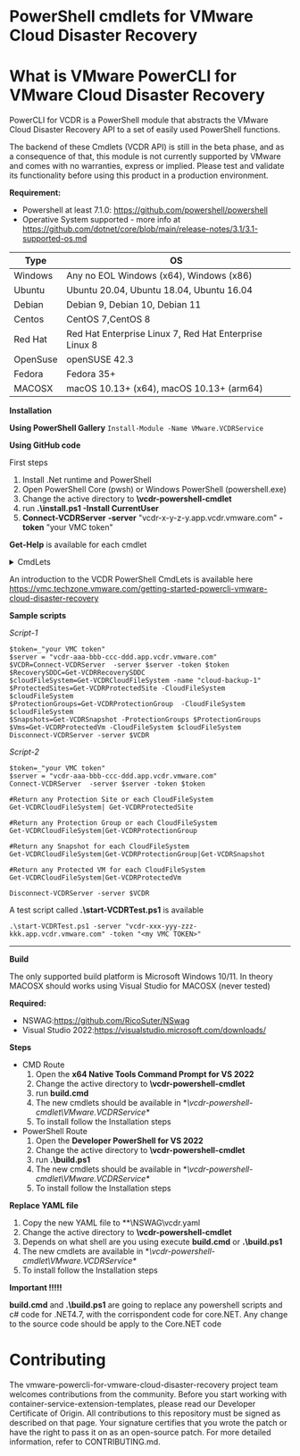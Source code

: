 # PowerShell cmdlets for VMware Cloud Disaster Recovery

# What is VMware PowerCLI for VMware Cloud Disaster Recovery
PowerCLI for VCDR is a PowerShell module that abstracts the VMware Cloud Disaster Recovery API to a set of easily used PowerShell functions.

The backend of these Cmdlets (VCDR API) is still in the beta phase, and as a consequence of that, this module is not currently supported by VMware and comes with no warranties, express or implied. Please test and validate its functionality before using this product in a production environment.

**Requirement:**
- Powershell at least 7.1.0: https://github.com/powershell/powershell
- Operative System supported - more info at https://github.com/dotnet/core/blob/main/release-notes/3.1/3.1-supported-os.md

| Type | OS |
| ------ | ------ |
| Windows | Any no EOL Windows (x64), Windows (x86)   |
| Ubuntu | Ubuntu 20.04, Ubuntu 18.04, Ubuntu 16.04 |
| Debian | Debian 9, Debian 10, Debian 11 |
| Centos | CentOS 7,CentOS 8 |
| Red Hat | Red Hat Enterprise Linux 7, Red Hat Enterprise Linux 8 |
| OpenSuse | openSUSE 42.3 |
| Fedora | Fedora 35+ |
| MACOSX | macOS 10.13+ (x64), macOS 10.13+ (arm64)	|

**Installation** 

**Using PowerShell Gallery** 
```Install-Module -Name VMware.VCDRService```

**Using GitHub code**

First steps 
1. Install .Net runtime and PowerShell
2. Open PowerShell Core (pwsh) or Windows PowerShell (powershell.exe)
3. Change the active directory to **\vcdr-powershell-cmdlet**
4. run **.\install.ps1 -Install CurrentUser**   
5. **Connect-VCDRServer**  **-server** "vcdr-x-y-z-y.app.vcdr.vmware.com" **-token** "your VMC token" 

**Get-Help** is available for each cmdlet
 
<details><summary>  CmdLets  </summary>

- Connect-VCDRServer 
- Disconnect-VCDRServer
- Get-VCDRCloudFileSystem
- Get-VCDRProtectedSite
- Get-VCDRProtectionGroup
- Get-VCDRSnapshot
- Get-VCDRProtectedVm
- Get-VCDRRecoverySddc
</details>

An introduction to the VCDR PowerShell CmdLets is available here https://vmc.techzone.vmware.com/getting-started-powercli-vmware-cloud-disaster-recovery 

**Sample scripts**

_Script-1_
```
$token=_"your VMC token"
$server = "vcdr-aaa-bbb-ccc-ddd.app.vcdr.vmware.com"
$VCDR=Connect-VCDRServer  -server $server -token $token
$RecoverySDDC=Get-VCDRRecoverySDDC 
$cloudFileSystem=Get-VCDRCloudFileSystem -name "cloud-backup-1"
$ProtectedSites=Get-VCDRProtectedSite -CloudFileSystem $cloudFileSystem
$ProtectionGroups=Get-VCDRProtectionGroup  -CloudFileSystem $cloudFileSystem
$Snapshots=Get-VCDRSnapshot -ProtectionGroups $ProtectionGroups
$Vms=Get-VCDRProtectedVm -CloudFileSystem $cloudFileSystem
Disconnect-VCDRServer -server $VCDR
``` 

_Script-2_
```
$token=_"your VMC token"
$server = "vcdr-aaa-bbb-ccc-ddd.app.vcdr.vmware.com"
Connect-VCDRServer  -server $server -token $token 

#Return any Protection Site or each CloudFileSystem
Get-VCDRCloudFileSystem| Get-VCDRProtectedSite  

#Return any Protection Group or each CloudFileSystem
Get-VCDRCloudFileSystem|Get-VCDRProtectionGroup  

#Return any Snapshot for each CloudFileSystem
Get-VCDRCloudFileSystem|Get-VCDRProtectionGroup|Get-VCDRSnapshot 

#Return any Protected VM for each CloudFileSystem
Get-VCDRCloudFileSystem|Get-VCDRProtectedVm  

Disconnect-VCDRServer -server $VCDR

```


A test script called **.\start-VCDRTest.ps1** is available 
```
.\start-VCDRTest.ps1 -server "vcdr-xxx-yyy-zzz-kkk.app.vcdr.vmware.com" -token "<my VMC TOKEN>"
```
***


**Build**

The only supported build platform is Microsoft Windows 10/11. In theory MACOSX should works using Visual Studio for MACOSX (never tested)

**Required:** 
- NSWAG:https://github.com/RicoSuter/NSwag
- Visual Studio 2022:https://visualstudio.microsoft.com/downloads/ 

**Steps**
- CMD Route 
    1. Open the **x64 Native Tools Command Prompt for VS 2022**
    2. Change the active directory to **\vcdr-powershell-cmdlet**
    3. run **build.cmd** 
    4. The new cmdlets should be available in **\vcdr-powershell-cmdlet\VMware.VCDRService\**
    5. To install follow the Installation steps
- PowerShell Route 
    1. Open the **Developer PowerShell for VS 2022**
    2. Change the active directory to **\vcdr-powershell-cmdlet**
    3. run **.\build.ps1** 
    4. The new cmdlets should be available in **\vcdr-powershell-cmdlet\VMware.VCDRService\**
    5. To install follow the Installation steps

**Replace YAML file**
1. Copy the new YAML file to **\NSWAG\vcdr.yaml
2. Change the active directory to **\vcdr-powershell-cmdlet**
3. Depends on what shell are you using execute **build.cmd** or **.\build.ps1** 
4. The new cmdlets are available in **\vcdr-powershell-cmdlet\VMware.VCDRService\**
5. To install follow the Installation steps



**Important !!!!!** 

**build.cmd** and **.\build.ps1** are going to replace any powershell scripts and c# code for .NET4.7, with the corrispondent code for core.NET. Any change to the source code should be apply to the Core.NET code



# Contributing

The vmware-powercli-for-vmware-cloud-disaster-recovery project team welcomes contributions from the community. Before you start working with container-service-extension-templates, please read our Developer Certificate of Origin. All contributions to this repository must be signed as described on that page. Your signature certifies that you wrote the patch or have the right to pass it on as an open-source patch. For more detailed information, refer to CONTRIBUTING.md.
